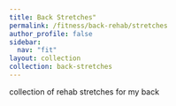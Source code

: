 ```yaml
---
title: Back Stretches"
permalink: /fitness/back-rehab/stretches
author_profile: false
sidebar:
  nav: "fit"
layout: collection
collection: back-stretches
---
```


collection of rehab stretches for my back
